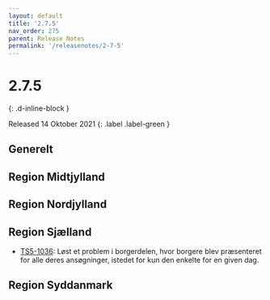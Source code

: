 ```yaml
---
layout: default
title: '2.7.5'
nav_order: 275
parent: Release Notes
permalink: '/releasenotes/2-7-5'
---
```


# 2.7.5
{: .d-inline-block }

Released 14 Oktober 2021
{: .label .label-green }

## Generelt

## Region Midtjylland

## Region Nordjylland

## Region Sjælland
- [TS5-1036](https://sd.trifork.com/browse/TS5-1036): Løst et problem i borgerdelen, hvor borgere blev præsenteret for alle deres ansøgninger, istedet for kun den enkelte for en given dag.

## Region Syddanmark

